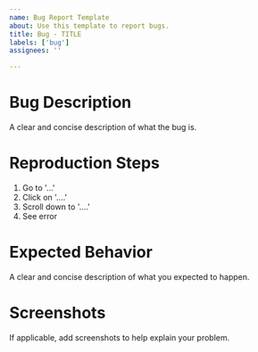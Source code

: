 ```yaml
---
name: Bug Report Template
about: Use this template to report bugs.
title: Bug - TITLE
labels: ['bug']
assignees: ''

---
```


# Bug Description
A clear and concise description of what the bug is.

# Reproduction Steps
1. Go to '...'
2. Click on '....'
3. Scroll down to '....'
4. See error

# Expected Behavior
A clear and concise description of what you expected to happen.

# Screenshots
If applicable, add screenshots to help explain your problem.
